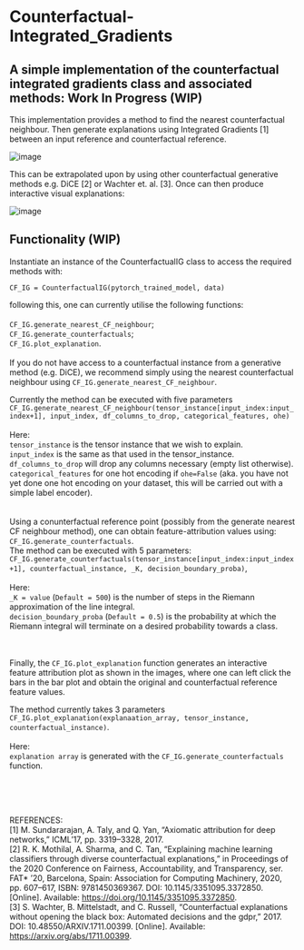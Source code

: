 # Counterfactual-Integrated_Gradients
## A simple implementation of the counterfactual integrated gradients class and associated methods: Work In Progress (WIP)

This implementation provides a method to find the nearest counterfactual neighbour.
Then generate explanations using Integrated Gradients [1] between an input reference and counterfactual reference. 

![image](https://github.com/jamie-duell/Counterfactual-Integrated_Gradients/assets/22540396/0ba911db-c595-4a03-b8b0-6f9b566c0a33)

This can be extrapolated upon by using other counterfactual generative methods e.g. DiCE [2] or Wachter et. al. [3]. 
Once can then produce interactive visual explanations: 

![image](https://github.com/jamie-duell/Counterfactual-Integrated_Gradients/assets/22540396/23d0d0b5-4688-459c-976d-370cbc286690)

## Functionality (WIP) 

Instantiate an instance of the CounterfactualIG class to access the required methods with: 

`CF_IG = CounterfactualIG(pytorch_trained_model, data)` 

following this, one can currently utilise the following functions: <br />
<br />
`CF_IG.generate_nearest_CF_neighbour`;
<br />
`CF_IG.generate_counterfactuals`;
<br />
`CF_IG.plot_explanation`. 
<br /><br />
If you do not have access to a counterfactual instance from a generative method (e.g. DiCE), we recommend simply using the nearest counterfactual neighbour using `CF_IG.generate_nearest_CF_neighbour`. 

Currently the method can be executed with five parameters `CF_IG.generate_nearest_CF_neighbour(tensor_instance[input_index:input_index+1], input_index, df_columns_to_drop, categorical_features, ohe)`<br /><br />
Here: 
<br />
`tensor_instance` is the tensor instance that we wish to explain. <br /> `input_index` is the same as that used in the tensor_instance.<br /> `df_columns_to_drop` will drop any columns necessary (empty list otherwise).<br /> `categorical_features` for one hot encoding if `ohe=False` (aka. you have not yet done one hot encoding on your dataset, this will be carried out with a simple label encoder).
<br /><br /><br />
Using a conunterfactual reference point (possibly from the generate nearest CF neighbour method), one can obtain feature-attribution values using: `CF_IG.generate_counterfactuals`.
<br />
The method can be executed with 5 parameters: `CF_IG.generate_counterfactuals(tensor_instance[input_index:input_index+1], counterfactual_instance, _K, decision_boundary_proba)`,
<br /><br />Here:
<br />`_K = value` (`Default = 500`) is the number of steps in the Riemann approximation of the line integral. 
<br />`decision_boundary_proba` (`Default = 0.5`) is the probability at which the Riemann integral will terminate on a desired probability towards a class.

<br /><br />
Finally, the `CF_IG.plot_explanation` function generates an interactive feature attribution plot as shown in the images, where one can left click the bars in the bar plot and obtain the original and counterfactual reference feature values.

The method currently takes 3 parameters `CF_IG.plot_explanation(explanaation_array, tensor_instance, counterfactual_instance)`.<br /><br />Here:<br />`explanation array` is generated with the `CF_IG.generate_counterfactuals` function.




<br /><br /><br />

REFERENCES: 
<br />
[1] M. Sundararajan, A. Taly, and Q. Yan, “Axiomatic attribution for deep networks,” ICML’17, pp. 3319–3328, 2017.
<br />
[2] R. K. Mothilal, A. Sharma, and C. Tan, “Explaining machine learning classifiers through diverse counterfactual explanations,” in Proceedings of the 2020 Conference on Fairness, Accountability, and Transparency, ser. FAT* ’20, Barcelona, Spain: Association for Computing Machinery, 2020, pp. 607–617, ISBN: 9781450369367. DOI: 10.1145/3351095.3372850. [Online]. Available: https://doi.org/10.1145/3351095.3372850.
<br />
[3] S. Wachter, B. Mittelstadt, and C. Russell, “Counterfactual explanations without opening the black box: Automated decisions and the gdpr,” 2017. DOI: 10.48550/ARXIV.1711.00399. [Online]. Available: https://arxiv.org/abs/1711.00399.
